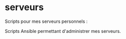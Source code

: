 serveurs
========

Scripts pour mes serveurs personnels :

Scripts Ansible permettant d'administrer mes serveurs.
